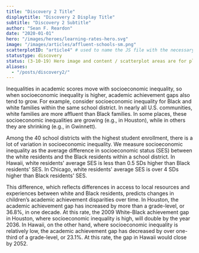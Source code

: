```yaml
---
title: "Discovery 2 Title"
displaytitle: "Discovery 2 Display Title"
subtitle: "Discovery 2 Subtitle"
author: "Sean F. Reardon"
date: "2020-01-01"
hero: "/images/heroes/learning-rates-hero.svg"
image: "/images/articles/affluent-schools-sm.png"
scatterplotID: "article4" # used to name the JS file with the necessary states and prop attributes
statustype: discovery
status: (3-10-19) Hero image and content / scatterplot areas are for placement only. Add breadcrumb nav to all 3rd-level pages.
aliases:
  - "/posts/discovery2/"
---
```


<span class="drop-cap">I</span>nequalities in academic scores move with socioeconomic inequality, so when socioeconomic inequality is higher, academic achievement gaps also tend to grow. For example, consider socioeconomic inequality for Black and white families within the same school district. In nearly all U.S. communities, white families are more affluent than Black families. In some places, these socioeconomic inequalities are growing (e.g., in Houston), while in others they are shrinking (e.g., in Gwinnett).

Among the 40 school districts with the highest student enrollment, there is a lot of variation in socioeconomic inequality. We measure socioeconomic inequality as the average difference in socioeconomic status (SES) between the white residents and the Black residents within a school district. In Hawaii, white residents' average SES is less than 0.5 SDs higher than Black residents' SES. In Chicago, white residents' average SES is over 4 SDs higher than Black residents' SES.

This difference, which reflects differences in access to local resources and experiences between white and Black residents, predicts changes in children’s academic achievement disparities over time. In Houston, the academic achievement gap has increased by more than a grade-level, or 36.8%, in one decade. At this rate, the 2009 White-Black achievement gap in Houston, where socioeconomic inequality is high, will double by the year 2036. In Hawaii, on the other hand, where socioeconomic inequality is relatively low, the academic achievement gap has decreased by over one-third of a grade-level, or 23.1%. At this rate, the gap in Hawaii would close by 2052.

